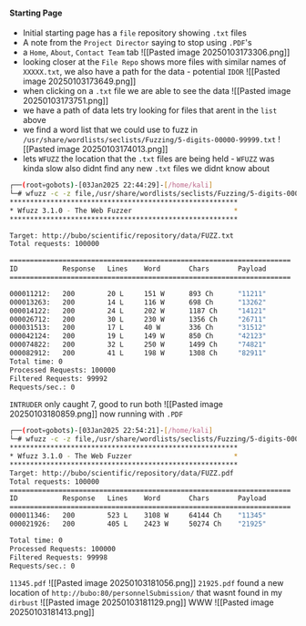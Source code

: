 #### Starting Page
- Initial starting page has a `file` repository showing `.txt` files
-  A note from the `Project Director` saying to stop using `.PDF`'s
-  a `Home`, `About`, `Contact Team` tab
![[Pasted image 20250103173306.png]]
- looking closer at the `File Repo` shows more files with similar names of `XXXXX.txt`, we also have a path for the data - potential `IDOR`
![[Pasted image 20250103173649.png]]
- when clicking on a `.txt` file we are able to see the data
![[Pasted image 20250103173751.png]]
- we have a path of data lets try looking for files that arent in the `list` above
- we find a word list that we could use to fuzz in `/usr/share/wordlists/seclists/Fuzzing/5-digits-00000-99999.txt` 
![[Pasted image 20250103174013.png]]
- lets `WFUZZ` the location that the `.txt` files are being held - `WFUZZ` was kinda slow also didnt find any new `.txt` files we didnt know about
```bash
┌──(root💀gobots)-[03Jan2025 22:44:29]-[/home/kali]
└─# wfuzz -c -z file,/usr/share/wordlists/seclists/Fuzzing/5-digits-00000-99999.txt --hc 404,403,301 "http://bubo/scientific/repository/data/FUZZ.txt"
********************************************************
* Wfuzz 3.1.0 - The Web Fuzzer                         *
********************************************************

Target: http://bubo/scientific/repository/data/FUZZ.txt
Total requests: 100000

=====================================================================
ID           Response   Lines    Word       Chars       Payload                                                                                                                                   
=====================================================================

000011212:   200        20 L     151 W      893 Ch      "11211"                                                          
000013263:   200        14 L     116 W      698 Ch      "13262"                                                          
000014122:   200        24 L     202 W      1187 Ch     "14121"                                                          
000026712:   200        30 L     230 W      1356 Ch     "26711"                                                          
000031513:   200        17 L     40 W       336 Ch      "31512"                                                          
000042124:   200        19 L     149 W      850 Ch      "42123"                                                          
000074822:   200        32 L     250 W      1499 Ch     "74821"                                                          
000082912:   200        41 L     198 W      1308 Ch     "82911"                                                          
Total time: 0
Processed Requests: 100000
Filtered Requests: 99992
Requests/sec.: 0
```
`INTRUDER` only caught 7, good to run both
![[Pasted image 20250103180859.png]]
now running with `.PDF`
```bash
┌──(root💀gobots)-[03Jan2025 22:54:21]-[/home/kali]
└─# wfuzz -c -z file,/usr/share/wordlists/seclists/Fuzzing/5-digits-00000-99999.txt --hc 404,403,301 "http://bubo/scientific/repository/data/FUZZ.pdf"
********************************************************
* Wfuzz 3.1.0 - The Web Fuzzer                         *
********************************************************
Target: http://bubo/scientific/repository/data/FUZZ.pdf
Total requests: 100000
=====================================================================
ID           Response   Lines    Word       Chars       Payload                                                          
=====================================================================
000011346:   200        523 L    3108 W     64144 Ch    "11345"                                                          
000021926:   200        405 L    2423 W     50274 Ch    "21925"                                                                                                                                   

Total time: 0
Processed Requests: 100000
Filtered Requests: 99998
Requests/sec.: 0
```

`11345.pdf`
![[Pasted image 20250103181056.png]]
`21925.pdf` found a new location of `http://bubo:80/personnelSubmission/` that wasnt found in my `dirbust`
![[Pasted image 20250103181129.png]]
WWW
![[Pasted image 20250103181413.png]]